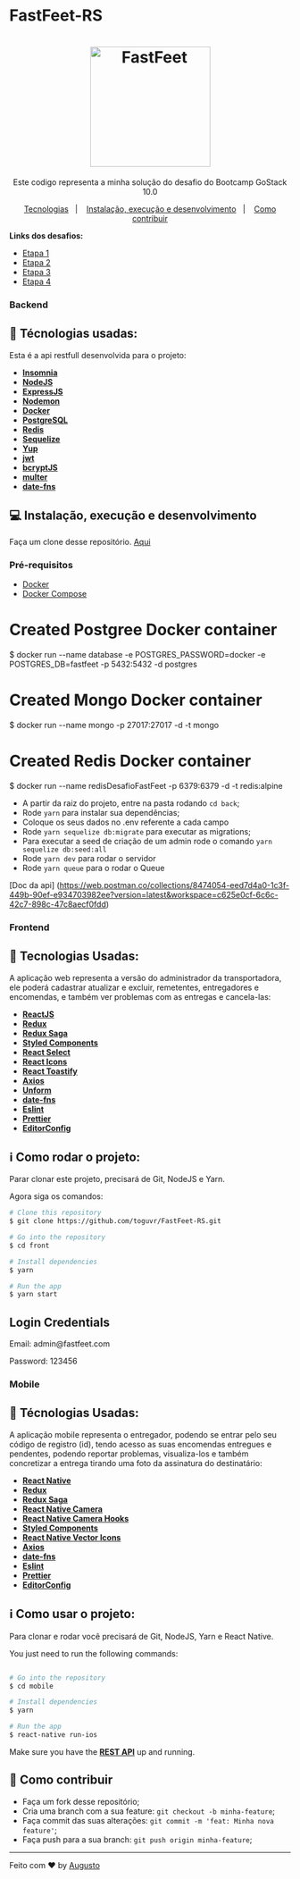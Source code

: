 # FastFeet-RS

<h1 align="center">
  <img alt="FastFeet" height="215" title="FastFeet" src=".github/logo.svg" />
</h1>

<p align="center">Este codigo representa a minha solução do desafio do Bootcamp GoStack 10.0</p>

<p align="center">
 <a href="#rocket-tecnologias">Tecnologias</a>&nbsp;&nbsp;&nbsp;|&nbsp;&nbsp;&nbsp;
 <a href="#computer-instalação-execução-e-desenvolvimento">Instalação, execução e desenvolvimento</a>&nbsp;&nbsp;&nbsp;|&nbsp;&nbsp;&nbsp;
 <a href="#-como-contribuir">Como contribuir</a>
</p>

<strong>Links dos desafios:</strong>

- [Etapa 1](https://github.com/EliasGcf/fastfeet/blob/master/server/ETAPA_01.md)
- [Etapa 2](https://github.com/EliasGcf/fastfeet/blob/master/server/ETAPA_02.md)
- [Etapa 3](https://github.com/EliasGcf/fastfeet/blob/master/web/ETAPA_03.md)
- [Etapa 4](https://github.com/EliasGcf/fastfeet/blob/master/mobile/ETAPA_04.md)

### Backend

:wrench: Técnologias usadas:
----------------------
Esta é a api restfull desenvolvida para o projeto: 

- [**Insomnia**](https://insomnia.rest/)
- [**NodeJS**](https://nodejs.org/en/)
- [**ExpressJS**](https://expressjs.com/)
- [**Nodemon**](https://nodemon.io/)
- [**Docker**](https://www.docker.com/)
- [**PostgreSQL**](https://www.postgresql.org/)
- [**Redis**](https://redis.io/)
- [**Sequelize**](https://sequelize.org/)
- [**Yup**](https://github.com/jquense/yup)
- [**jwt**](https://www.npmjs.com/package/jsonwebtoken/)
- [**bcryptJS**](https://www.npmjs.com/package/bcryptjs)
- [**multer**](https://github.com/expressjs/multer)
- [**date-fns**](https://date-fns.org/docs/Getting-Started)

## :computer: Instalação, execução e desenvolvimento

Faça um clone desse repositório. [Aqui](https://github.com/toguvr/FastFeet-RS.git)

### Pré-requisitos

- [Docker](https://www.docker.com/)
- [Docker Compose](https://docs.docker.com/compose/)



# Created Postgree Docker container
$ docker run --name database -e POSTGRES_PASSWORD=docker -e POSTGRES_DB=fastfeet -p 5432:5432 -d postgres

# Created Mongo Docker container
$ docker run --name mongo -p 27017:27017 -d -t mongo

# Created Redis Docker container
$ docker run --name redisDesafioFastFeet -p 6379:6379 -d -t redis:alpine

- A partir da raiz do projeto, entre na pasta rodando `cd back`;
- Rode `yarn` para instalar sua dependências;
- Coloque os seus dados no .env referente a cada campo
- Rode `yarn sequelize db:migrate` para executar as migrations;
- Para executar a seed de criação de um admin rode o comando `yarn sequelize db:seed:all`
- Rode `yarn dev` para rodar o servidor
- Rode `yarn queue` para o rodar o Queue

[Doc da api] (https://web.postman.co/collections/8474054-eed7d4a0-1c3f-449b-90ef-e934703982ee?version=latest&workspace=c625e0cf-6c6c-42c7-898c-47c8aecf0fdd)

### Frontend
:wrench: Tecnologias Usadas:
----------------------
A aplicação web representa a versão do administrador da transportadora, ele poderá cadastrar atualizar e excluir, remetentes, entregadores e encomendas, e também ver problemas com as entregas e cancela-las:

- [**ReactJS**](https://reactjs.org/)
- [**Redux**](https://redux.js.org/)
- [**Redux Saga**](https://redux-saga.js.org/)
- [**Styled Components**](https://styled-components.com/)
- [**React Select**](https://react-select.com/async)
- [**React Icons**](https://react-icons.netlify.com/#/)
- [**React Toastify**](https://github.com/fkhadra/react-toastify)
- [**Axios**](https://github.com/axios/axios)
- [**Unform**](https://unform.dev/)
- [**date-fns**](https://date-fns.org/docs/Getting-Started)
- [**Eslint**](https://eslint.org/)
- [**Prettier**](https://prettier.io/)
- [**EditorConfig**](https://editorconfig.org/)

## :information_source: Como rodar o projeto:
Parar clonar este projeto, precisará de Git, NodeJS e Yarn.

Agora siga os comandos:

```bash
# Clone this repository
$ git clone https://github.com/toguvr/FastFeet-RS.git

# Go into the repository
$ cd front

# Install dependencies
$ yarn

# Run the app
$ yarn start
```
## Login Credentials
<p>Email: admin@fastfeet.com</p>
<p>Password: 123456</p>


### Mobile
:wrench: Técnologias Usadas:
----------------------
A aplicação mobile representa o entregador, podendo se entrar pelo seu código de registro (id), tendo acesso as suas encomendas entregues e pendentes, podendo reportar problemas, visualiza-los e também concretizar a entrega tirando uma foto da assinatura do destinatário: 

- [**React Native**](https://reactnative.dev/)
- [**Redux**](https://redux.js.org/)
- [**Redux Saga**](https://redux-saga.js.org/)
- [**React Native Camera**](https://react-native-community.github.io/react-native-camera/)
- [**React Native Camera Hooks**](https://github.com/reime005/react-native-camera-hooks)
- [**Styled Components**](https://styled-components.com/)
- [**React Native Vector Icons**](https://oblador.github.io/react-native-vector-icons/)
- [**Axios**](https://github.com/axios/axios)
- [**date-fns**](https://date-fns.org/docs/Getting-Started)
- [**Eslint**](https://eslint.org/)
- [**Prettier**](https://prettier.io/)
- [**EditorConfig**](https://editorconfig.org/)


## :information_source: Como usar o projeto:
Para clonar e rodar você precisará de Git, NodeJS, Yarn e React Native. 

You just need to run the following commands:

```bash

# Go into the repository
$ cd mobile

# Install dependencies
$ yarn

# Run the app
$ react-native run-ios
```


Make sure you have the [**REST API**](https://github.com/riltonfranzonee/fastfeet-api) up and running.
## 🤔 Como contribuir

- Faça um fork desse repositório;
- Cria uma branch com a sua feature: `git checkout -b minha-feature`;
- Faça commit das suas alterações: `git commit -m 'feat: Minha nova feature'`;
- Faça push para a sua branch: `git push origin minha-feature`;

---

Feito com ♥ by [Augusto](https://www.linkedin.com/in/augusto-telles-471102136/)

